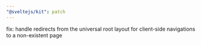 ```yaml
---
"@sveltejs/kit": patch
---
```


fix: handle redirects from the universal root layout for client-side navigations to a non-existent page
